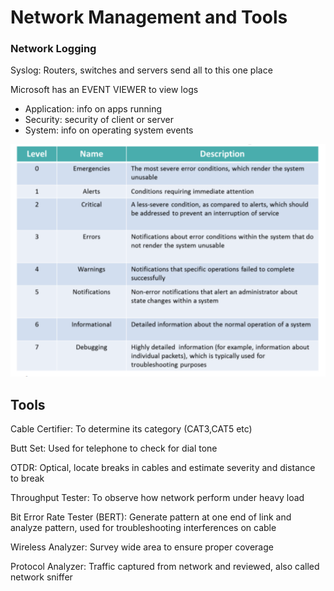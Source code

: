 # Network Management and Tools

### Network Logging

Syslog: Routers, switches and servers send all to this one place

Microsoft has an EVENT VIEWER to view logs

* Application: info on apps running
* Security: security of client or server
* System: info on operating system events

![Syslog Security Levels](../../.gitbook/assets/git.png)

## Tools

Cable Certifier: To determine its category (CAT3,CAT5 etc)

Butt Set: Used for telephone to check for dial tone

OTDR: Optical, locate breaks in cables and estimate severity and distance to break

Throughput Tester: To observe how network perform under heavy load

Bit Error Rate Tester (BERT): Generate pattern at one end of link and analyze pattern, used for troubleshooting interferences on cable

Wireless Analyzer: Survey wide area to ensure proper coverage

Protocol Analyzer: Traffic captured from network and reviewed, also called network sniffer
